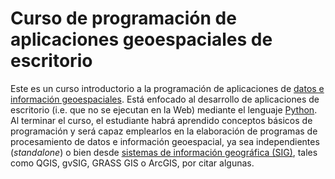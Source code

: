# Curso de programación de aplicaciones geoespaciales de escritorio

Este es un curso introductorio a la programación de aplicaciones de [datos e información geoespaciales](https://es.wikipedia.org/wiki/Informaci%C3%B3n_geogr%C3%A1fica). Está enfocado al desarrollo de aplicaciones de escritorio (i.e. que no se ejecutan en la Web) mediante el lenguaje [Python](https://www.python.org). Al terminar el curso, el estudiante habrá aprendido conceptos básicos de programación y será capaz emplearlos en la elaboración de programas de procesamiento de datos e información geoespacial, ya sea independientes (_standalone_) o bien desde [sistemas de información geográfica (SIG)](https://es.wikipedia.org/wiki/Sistema_de_informaci%C3%B3n_geogr%C3%A1fica), tales como QGIS, gvSIG, GRASS GIS o ArcGIS, por citar algunas.

